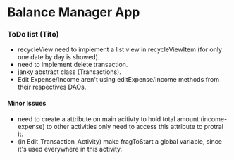 # Balance Manager App

### ToDo list (Tito)

+ recycleView need to implement a list view in recycleViewItem (for only one date by day is showed).
+ need to implement delete transaction.
+ janky abstract class (Transactions).
+ Edit Expense/Income aren't using editExpense/Income methods from their respectives DAOs.


#### Minor Issues
+ need to create a attribute on main acitivty to hold total amount (income-expense) to other activities only need to access this attribute to protrai it.
+ (in Edit_Transaction_Activity) make fragToStart a global variable, since it's used everywhere in this activity.
